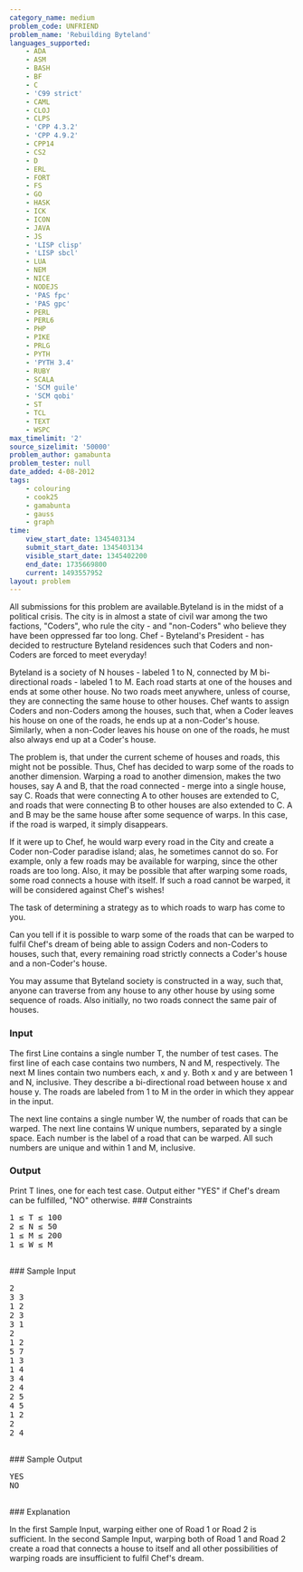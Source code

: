 ```yaml
---
category_name: medium
problem_code: UNFRIEND
problem_name: 'Rebuilding Byteland'
languages_supported:
    - ADA
    - ASM
    - BASH
    - BF
    - C
    - 'C99 strict'
    - CAML
    - CLOJ
    - CLPS
    - 'CPP 4.3.2'
    - 'CPP 4.9.2'
    - CPP14
    - CS2
    - D
    - ERL
    - FORT
    - FS
    - GO
    - HASK
    - ICK
    - ICON
    - JAVA
    - JS
    - 'LISP clisp'
    - 'LISP sbcl'
    - LUA
    - NEM
    - NICE
    - NODEJS
    - 'PAS fpc'
    - 'PAS gpc'
    - PERL
    - PERL6
    - PHP
    - PIKE
    - PRLG
    - PYTH
    - 'PYTH 3.4'
    - RUBY
    - SCALA
    - 'SCM guile'
    - 'SCM qobi'
    - ST
    - TCL
    - TEXT
    - WSPC
max_timelimit: '2'
source_sizelimit: '50000'
problem_author: gamabunta
problem_tester: null
date_added: 4-08-2012
tags:
    - colouring
    - cook25
    - gamabunta
    - gauss
    - graph
time:
    view_start_date: 1345403134
    submit_start_date: 1345403134
    visible_start_date: 1345402200
    end_date: 1735669800
    current: 1493557952
layout: problem
---
```

All submissions for this problem are available.Byteland is in the midst of a political crisis. The city is in almost a state of civil war among the two factions, "Coders", who rule the city - and "non-Coders" who believe they have been oppressed far too long. Chef - Byteland's President - has decided to restructure Byteland residences such that Coders and non-Coders are forced to meet everyday!

Byteland is a society of N houses - labeled 1 to N, connected by M bi-directional roads - labeled 1 to M. Each road starts at one of the houses and ends at some other house. No two roads meet anywhere, unless of course, they are connecting the same house to other houses. Chef wants to assign Coders and non-Coders among the houses, such that, when a Coder leaves his house on one of the roads, he ends up at a non-Coder's house. Similarly, when a non-Coder leaves his house on one of the roads, he must also always end up at a Coder's house.

The problem is, that under the current scheme of houses and roads, this might not be possible. Thus, Chef has decided to warp some of the roads to another dimension. Warping a road to another dimension, makes the two houses, say A and B, that the road connected - merge into a single house, say C. Roads that were connecting A to other houses are extended to C, and roads that were connecting B to other houses are also extended to C. A and B may be the same house after some sequence of warps. In this case, if the road is warped, it simply disappears.

If it were up to Chef, he would warp every road in the City and create a Coder non-Coder paradise island; alas, he sometimes cannot do so. For example, only a few roads may be available for warping, since the other roads are too long. Also, it may be possible that after warping some roads, some road connects a house with itself. If such a road cannot be warped, it will be considered against Chef's wishes!

The task of determining a strategy as to which roads to warp has come to you.

Can you tell if it is possible to warp some of the roads that can be warped to fulfil Chef's dream of being able to assign Coders and non-Coders to houses, such that, every remaining road strictly connects a Coder's house and a non-Coder's house.

You may assume that Byteland society is constructed in a way, such that, anyone can traverse from any house to any other house by using some sequence of roads. Also initially, no two roads connect the same pair of houses.

### Input

The first Line contains a single number T, the number of test cases. The first line of each case contains two numbers, N and M, respectively. The next M lines contain two numbers each, x and y. Both x and y are between 1 and N, inclusive. They describe a bi-directional road between house x and house y. The roads are labeled from 1 to M in the order in which they appear in the input.

The next line contains a single number W, the number of roads that can be warped. The next line contains W unique numbers, separated by a single space. Each number is the label of a road that can be warped. All such numbers are unique and within 1 and M, inclusive.

### Output

Print T lines, one for each test case. Output either "YES" if Chef's dream can be fulfilled, "NO" otherwise. ### Constraints

<pre>1 ≤ T ≤ 100
2 ≤ N ≤ 50
1 ≤ M ≤ 200
1 ≤ W ≤ M

</pre>### Sample Input
<pre>2
3 3
1 2
2 3
3 1
2
1 2
5 7
1 3
1 4
3 4
2 4
2 5
4 5
1 2
2
2 4

</pre>### Sample Output
<pre>YES
NO

</pre>### Explanation
In the first Sample Input, warping either one of Road 1 or Road 2 is sufficient. In the second Sample Input, warping both of Road 1 and Road 2 create a road that connects a house to itself and all other possibilities of warping roads are insufficient to fulfil Chef's dream.
